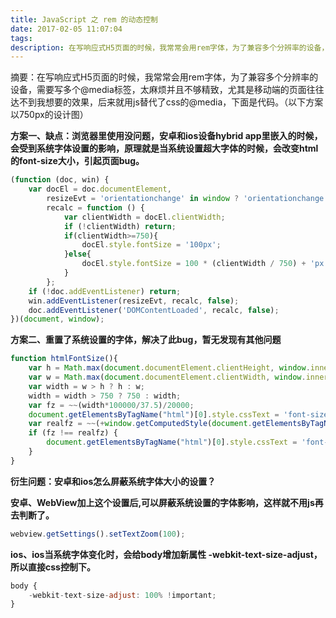 ```yaml
---
title: JavaScript 之 rem 的动态控制
date: 2017-02-05 11:07:04
tags:
description: 在写响应式H5页面的时候，我常常会用rem字体，为了兼容多个分辨率的设备，需要写多个 @media 标签，太麻烦并且不够精致，尤其是移动端的页面往往达不到我想要的效果，后来就用Js 替代了css的 @media，我觉得挺好用。
---
```

摘要：在写响应式H5页面的时候，我常常会用rem字体，为了兼容多个分辨率的设备，需要写多个@media标签，太麻烦并且不够精致，尤其是移动端的页面往往达不到我想要的效果，后来就用js替代了css的@media，下面是代码。（以下方案以750px的设计图）

**方案一、缺点：浏览器里使用没问题，安卓和ios设备hybrid app里嵌入的时候，会受到系统字体设置的影响，原理就是当系统设置超大字体的时候，会改变html的font-size大小，引起页面bug。**
```javascript
(function (doc, win) {
    var docEl = doc.documentElement,
        resizeEvt = 'orientationchange' in window ? 'orientationchange' : 'resize',
        recalc = function () {
            var clientWidth = docEl.clientWidth;
            if (!clientWidth) return;
            if(clientWidth>=750){
                docEl.style.fontSize = '100px';
            }else{
                docEl.style.fontSize = 100 * (clientWidth / 750) + 'px !important';
            }
        };
    if (!doc.addEventListener) return;
    win.addEventListener(resizeEvt, recalc, false);
    doc.addEventListener('DOMContentLoaded', recalc, false);
})(document, window);
```
**方案二、重置了系统设置的字体，解决了此bug，暂无发现有其他问题**
```javascript
function htmlFontSize(){ 
    var h = Math.max(document.documentElement.clientHeight, window.innerHeight || 0); 
    var w = Math.max(document.documentElement.clientWidth, window.innerWidth || 0); 
    var width = w > h ? h : w; 
    width = width > 750 ? 750 : width; 
    var fz = ~~(width*100000/37.5)/20000; 
    document.getElementsByTagName("html")[0].style.cssText = 'font-size: ' + fz +"px"; 
    var realfz = ~~(+window.getComputedStyle(document.getElementsByTagName("html")[0]).fontSize.replace('px','')*10000)/10000;   
    if (fz !== realfz) { 
        document.getElementsByTagName("html")[0].style.cssText = 'font-size:' + fz * (fz / realfz)+"px"; 
    } 
}
```
**衍生问题：安卓和ios怎么屏蔽系统字体大小的设置？**

**安卓、WebView加上这个设置后,可以屏蔽系统设置的字体影响，这样就不用js再去判断了。**
```javascript
webview.getSettings().setTextZoom(100);
```

**ios、ios当系统字体变化时，会给body增加新属性 -webkit-text-size-adjust，所以直接css控制下。**
```javascript
body {
    -webkit-text-size-adjust: 100% !important;
}
```